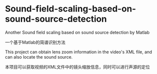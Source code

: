 # Sound-field-scaling-based-on-sound-source-detection
 Another Sound field scaling based on sound source detection by Matlab	
 
一个基于Matlab的简谱识别方法	

This project can obtain lens zoom information in the video's XML file, and can also locate the sound source.	

本项目可以获取视频的XML文件中的镜头缩放信息，同时可以进行声源的定位
